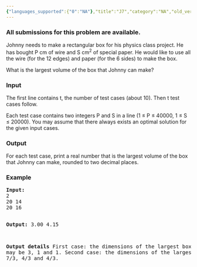 ```yaml
---
{"languages_supported":{"0":"NA"},"title":"J7","category":"NA","old_version":true,"problem_code":"J7","tags":{"0":"NA"},"layout":"problem"}
---
```


<h3> All submissions for this problem are available. </h3><p>Johnny needs to make a rectangular box for his physics class project. He has bought P cm of wire and S cm<sup>2</sup> of special paper. He would like to use all the wire (for the 12 edges) and paper (for the 6 sides) to make the box.</p>
<p>What is the largest volume of the box that Johnny can make?</p>
<h3>Input</h3>
<p>The first line contains t, the number of test cases (about 10). Then t test cases follow.</p>
<p>Each test case contains two integers P and S in a line (1 ≤ P ≤ 40000, 1 ≤ S ≤ 20000). You may assume that there always exists an optimal solution for the given input cases.</p>
<h3>Output</h3>
<p>For each test case, print a real number that is the largest volume of the box that Johnny can make, rounded to two decimal places.</p>
<h3>Example</h3>
<pre><b>Input:</b>
2
20 14
20 16

<b>Output:</b>
3.00
4.15

<b>Output details</b>
First case: the dimensions of the largest box may be 3, 1 and 1.
Second case: the dimensions of the largest box may be 7/3, 4/3 and 4/3.
</pre>    